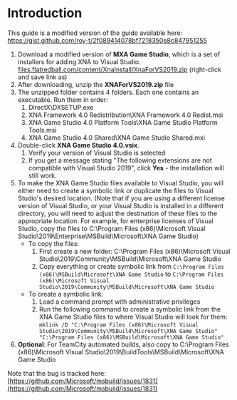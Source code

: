 # Introduction

This guide is a modified version of the guide available here: https://gist.github.com/roy-t/2f089414078bf7218350e8c847951255

1. Download a modified version of **MXA Game Studio**, which is a set of installers for adding XNA to Visual Studio. [files.flatredball.com/content/XnaInstall/XnaForVS2019.zip](http://files.flatredball.com/content/XnaInstall/XnaForVS2019.zip) (right-click and save link as)
2. After downloading, unzip the **XNAForVS2019.zip** file
3. The unzipped folder contains 4 folders. Each one contains an executable. Run them in order:
   1. DirectX\DXSETUP.exe
   2. XNA Framework 4.0 Redistribution\XNA Framework 4.0 Redist.msi
   3. XNA Game Studio 4.0 Platform Tools\XNA Game Studio Platform Tools.msi
   4. XNA Game Studio 4.0 Shared\XNA Game Studio Shared.mxi
4. Double-click **XNA Game Studio 4.0.vsix**.
   1. Verify your version of Visual Studio is selected
   2. If you get a message stating "The following extensions are not compatible with Visual Studio 2019", click **Yes** - the installation will still work.
5. To make the XNA Game Studio files available to Visual Studio, you will either need to create a symbolic link or duplicate the files to Visual Studio's desired location. (Note that if you are using a different license version of Visual Studio, or your Visual Studio is installed in a different directory, you will need to adjust the destination of these files to the appropriate location. For example, for enterprise licenses of Visual Studio, copy the files to C:\Program Files (x86)\Microsoft Visual Studio\2019\Enterprise\MSBuild\Microsoft\XNA Game Studio)
   * To copy the files:
     1. First create a new folder: C:\Program Files (x86)\Microsoft Visual Studio\2019\Community\MSBuild\Microsoft\XNA Game Studio
     2. Copy everything or create symbolic link from `C:\Program Files (x86)\MSBuild\Microsoft\XNA Game Studio` to `C:\Program Files (x86)\Microsoft Visual Studio\2019\Community\MSBuild\Microsoft\XNA Game Studio`
   * To create a symbolic link:
     1. Load a command prompt with administrative privileges
     2. Run the following command to create a symbolic link from the XNA Game Studio files to where Visual Studio will look for them: `mklink /D "C:\Program Files (x86)\Microsoft Visual Studio\2019\Community\MSBuild\Microsoft\XNA Game Studio" "C:\Program Files (x86)\MSBuild\Microsoft\XNA Game Studio"`
6. **Optional**: For TeamCity automated builds, also copy to C:\Program Files (x86)\Microsoft Visual Studio\2019\BuildTools\MSBuild\Microsoft\XNA Game Studio

&#x20; Note that the bug is tracked here: [https://github.com/Microsoft/msbuild/issues/1831](https://github.com/Microsoft/msbuild/issues/1831) &#x20;
